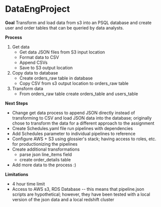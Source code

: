 # DataEngProject

**Goal**
Transform and load data from s3 into an PSQL database and create user and order tables that can be queried by data analysts. 

**Process**
1. Get data
	- Get data JSON files from S3 input location 
	- Format data to CSV
	- Append CSVs 
	- Save to S3 output location
2. Copy data to database
	- Create orders_raw table in database
	- Copy CSV from s3 output location to orders_raw table
3. Transform data 
	- From orders_raw table create orders_table and users_table 

**Next Steps** 
- Change get data process to append JSON directly instead of transforming to CSV and load JSON data into the database; originally chose to transform the data for a different approach to the assignment
- Create Schedules.yaml file run pipelines with dependencies
- Add Schedules parameter to individual pipelines to reference
- Configure AWS + S3 using glossier's stack; having access to roles, etc. for productionizing the pipelines 
- Create additional transformations
	- parse json line_items field
	- create order_details table
- Add more data to the process :) 

**Limitations** 
- 4 hour time limit 
- Access to AWS s3, RDS Database -- this means that pipeline.json scripts are hypothetical; however, they have been tested with a local version of the json data and a local redshift cluster
